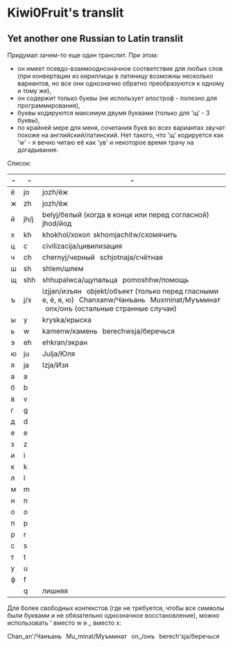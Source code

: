 # Kiwi0Fruit's translit

## Yet another one Russian to Latin translit

Придумал зачем-то еще один транслит. При этом:

* он имеет псевдо-взаимооднозначное соответствие для любых слов (при конвертации из кириллицы в латиницу возможны несколько вариантов, но все они однозначно обратно преобразуются к одному и тому же),
* он содержит только буквы (не использует апостроф - полезно для программирования),
* буквы кодируются максимум двумя буквами (только для 'щ' - 3 буквы),
* по крайней мере для меня, сочетания букв во всех вариантах звучат похоже на английский/латинский. Нет такого, что 'щ' кодируется как 'w' - я вечно читаю её как 'ув' и некоторое время трачу на догадывание.

Список:

| - | -  | - |
|---|----|---|
| ё | jo | jozh/ёж |
| ж | zh | jozh/ёж |
| й | јh/j | belyj/белый (когда в конце или перед согласной)   jhod/йод |
| х | kh | khokhol/хохол  skhomjachitw/схомячить |
| ц | c  | civilizacija/цивилизация |
| ч | ch | chernyj/черный   schjotnaja/счётная |
| ш | sh | shlem/шлем |
| щ | shh | shhupalwca/щупальца   pomoshhw/помощь |
| ъ | j/x | izjjan/изъян   objekt/объект (только перед гласными е, ё, я, ю)   Chanxanw/Чанъань   Muxminat/Муъминат   onx/онъ (остальные странные случаи) |
| ы | y  | kryska/крыска |	
| ь | w  | kamenw/камень   berechwsja/беречься |
| э | eh | ehkran/экран |
| ю | ju | Julja/Юля |
| я | ja | Izja/Изя |
| а | a | |
| б | b | |
| в | v | |
| г | g | |
| д | d | |
| е | e | |
| з | z | |
| и | i | |
| к | k | |
| л | l | |
| м | m | |
| н | n | |
| о | o | |
| п | p | |
| р | r | |
| с | s | |
| т | t | |
| у | u | |
| ф | f | |
|   | q | лишняя |

Для более свободных контекстов (где не требуется, чтобы все символы были буквами и не обязательно однозначное восстановление), можно использовать ' вместо w и _ вместо x:

Chan_an'/Чанъань   Mu_minat/Муъминат   on_/онъ   berech'sja/беречься




